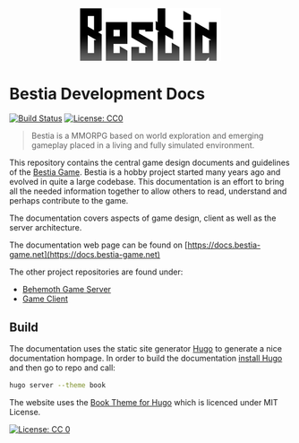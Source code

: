 <p align="center">
  <img width="50%" src="img/logo.png">
</p>


# Bestia Development Docs

[![Build Status](https://travis-ci.org/tfelix/bestia-docs.svg?branch=master)](https://travis-ci.org/tfelix/bestia-docs)
[![License: CC0](https://img.shields.io/badge/license-CC0-green)](LICENSE)

> Bestia is a MMORPG based on world exploration and emerging gameplay placed in a living and fully simulated environment.

This repository contains the central game design documents and guidelines of the [Bestia Game](https://bestia-game.net).
Bestia is a hobby project started many years ago and evolved in quite a large codebase. This documentation is an effort
to bring all the needed information together to allow others to read, understand and perhaps contribute to the game.

The documentation covers aspects of game design, client as well as the server architecture.

The documentation web page can be found on [https://docs.bestia-game.net](https://docs.bestia-game.net)

The other project repositories are found under:

* [Behemoth Game Server](https://github.com/tfelix/bestia-behemoth)
* [Game Client](https://github.com/tfelix/bestia-client)

## Build

The documentation uses the static site generator [Hugo](https://gohugo.io/) to generate a nice documentation hompage. In order to build
the documentation [install Hugo](https://gohugo.io/getting-started/installing/) and then go to repo and call:

```bash
hugo server --theme book
```

The website uses the [Book Theme for Hugo](https://github.com/alex-shpak/hugo-book) which is licenced under MIT License.

[![License: CC 0](https://licensebuttons.net/l/publicdomain/88x31.png)](https://creativecommons.org/publicdomain/zero/1.0/legalcode)
